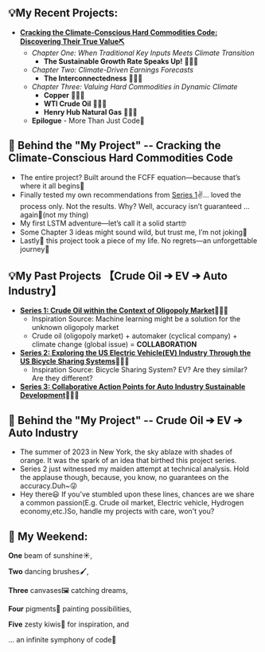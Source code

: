 💡My Recent Projects:
-
* **[Cracking the Climate-Conscious Hard Commodities Code: Discovering Their True Value⛏️](https://github.com/florencex5/Hard_Commodities)**
  * *Chapter One: When Traditional Key Inputs Meets Climate Transition*
    * **The Sustainable Growth Rate Speaks Up!** 👩🏻‍💻
  * *Chapter Two: Climate-Driven Earnings Forecasts*
    * **The Interconnectedness** 👩🏻‍💻
  * *Chapter Three: Valuing Hard Commodities in Dynamic Climate*
    * **Copper** 👩🏻‍💻
    * **WTI Crude Oil** 👩🏻‍💻
    * **Henry Hub Natural Gas** 👩🏻‍💻
  * **Epilogue** - More Than Just Code🫶


👀 Behind the "My Project" -- Cracking the Climate-Conscious Hard Commodities Code
-
* The entire project? Built around the FCFF equation—because that’s where it all begins🤗
* Finally tested my own recommendations from [Series 1](https://github.com/florencex5/Crude_Oil_Finance_Project)✌️… loved the process only. Not the results. Why? Well, accuracy isn’t guaranteed ... again🤪(not my thing)
* My first LSTM adventure—let’s call it a solid start🤓
* Some Chapter 3 ideas might sound wild, but trust me, I’m not joking🧐
* Lastly🥹 this project took a piece of my life. No regrets—an unforgettable journey🥳


💡My Past Projects 【Crude Oil ➔ EV ➔ Auto Industry】
-
* [**Series 1: Crude Oil within the Context of Oligopoly Market**](https://github.com/florencex5/Crude_Oil_Finance_Project)👩🏻‍💻
  * Inspiration Source: Machine learning might be a solution for the unknown oligopoly market
  * Crude oil (oligopoly market) + automaker (cyclical company) + climate change (global issue) = **COLLABORATION**
* [**Series 2: Exploring the US Electric Vehicle(EV) Industry Through the US Bicycle Sharing Systems**](https://github.com/florencex5/EV_and_Bicycle)👩🏻‍💻
  * Inspiration Source: Bicycle Sharing System? EV? Are they similar? Are they different?
* [**Series 3: Collaborative Action Points for Auto Industry Sustainable Development**](https://github.com/florencex5/Crude_Oil_Finance_Project_2.git)👩🏻‍💻


👀 Behind the "My Project" -- Crude Oil ➔ EV ➔ Auto Industry
-
* The summer of 2023 in New York, the sky ablaze with shades of orange. It was the spark of an idea that birthed this project series.
* Series 2 just witnessed my maiden attempt at technical analysis. Hold the applause though, because, you know, no guarantees on the accuracy.Duh~😜
* Hey there😃 If you've stumbled upon these lines, chances are we share a common passion(E.g. Crude oil market, Electric vehicle, Hydrogen economy,etc.)So, handle my projects with care, won't you?


🌈 My Weekend:
-
**One** beam of sunshine☀️,

**Two** dancing brushes🖌️,

**Three** canvases🖼️ catching dreams,

**Four** pigments🎨 painting possibilities,

**Five** zesty kiwis🥝 for inspiration, and

... an infinite symphony of code🎹









<!---
florencex5/florencex5 is a ✨ special ✨ repository because its `README.md` (this file) appears on your GitHub profile.
You can click the Preview link to take a look at your changes.
--->

